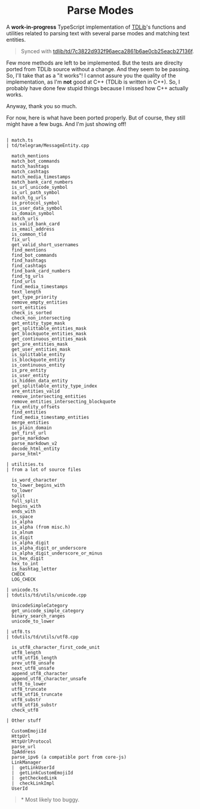 <div align="center">

# Parse Modes

</div>

A **work-in-progress** TypeScript implementation of [TDLib](https://github.com/tdlib/td)'s functions and utilities
related to parsing text with several parse modes and matching text entities.

> Synced with
> [tdlib/td/7c3822d932f96aeca2861b6ae0cb25eacb27136f](https://github.com/tdlib/td/tree/7c3822d932f96aeca2861b6ae0cb25eacb27136f).

Few more methods are left to be implemented. But the tests are direclty ported from TDLib source without a change. And
they seem to be passing. So, I'll take that as a "it works"! I cannot assure you the quality of the implementation, as
I'm **not** good at C++ (TDLib is written in C++). So, I probably have done few stupid things because I missed how C++
actually works.

Anyway, thank you so much.

For now, here is what have been ported properly. But of course, they still might have a few bugs. And I'm just showing
off!

```text

| match.ts
| td/telegram/MessageEntity.cpp

  match_mentions
  match_bot_commands
  match_hashtags
  match_cashtags
  match_media_timestamps
  match_bank_card_numbers
  is_url_unicode_symbol
  is_url_path_symbol
  match_tg_urls
  is_protocol_symbol
  is_user_data_symbol
  is_domain_symbol
  match_urls
  is_valid_bank_card
  is_email_address
  is_common_tld
  fix_url
  get_valid_short_usernames
  find_mentions
  find_bot_commands
  find_hashtags
  find_cashtags
  find_bank_card_numbers
  find_tg_urls
  find_urls
  find_media_timestamps
  text_length
  get_type_priority
  remove_empty_entities
  sort_entities
  check_is_sorted
  check_non_intersecting
  get_entity_type_mask
  get_splittable_entities_mask
  get_blockquote_entities_mask
  get_continuous_entities_mask
  get_pre_entities_mask
  get_user_entities_mask
  is_splittable_entity
  is_blockquote_entity
  is_continuous_entity
  is_pre_entity
  is_user_entity
  is_hidden_data_entity
  get_splittable_entity_type_index
  are_entities_valid
  remove_intersecting_entities
  remove_entities_intersecting_blockquote
  fix_entity_offsets
  find_entities
  find_media_timestamp_entities
  merge_entities
  is_plain_domain
  get_first_url
  parse_markdown
  parse_markdown_v2
  decode_html_entity
  parse_html*

| utilities.ts
| from a lot of source files

  is_word_character
  to_lower_begins_with
  to_lower
  split
  full_split
  begins_with
  ends_with
  is_space
  is_alpha
  is_alpha (from misc.h)
  is_alnum
  is_digit
  is_alpha_digit
  is_alpha_digit_or_underscore
  is_alpha_digit_underscore_or_minus
  is_hex_digit
  hex_to_int
  is_hashtag_letter
  CHECK
  LOG_CHECK

| unicode.ts
| tdutils/td/utils/unicode.cpp

  UnicodeSimpleCategory
  get_unicode_simple_category
  binary_search_ranges
  unicode_to_lower

| utf8.ts
| tdutils/td/utils/utf8.cpp

  is_utf8_character_first_code_unit
  utf8_length
  utf8_utf16_length
  prev_utf8_unsafe
  next_utf8_unsafe
  append_utf8_character
  append_utf8_character_unsafe
  utf8_to_lower
  utf8_truncate
  utf8_utf16_truncate
  utf8_substr
  utf8_utf16_substr
  check_utf8

| Other stuff

  CustomEmojiId
  HttpUrl
  HttpUrlProtocol
  parse_url
  IpAddress
  parse_ipv6 (a compatible port from core-js)
  LinkManager
  |  getLinkUserId
  |  getLinkCustomEmojiId
  |  getCheckedLink
  |  checkLinkImpl
  UserId

```

> \* Most likely too buggy.
